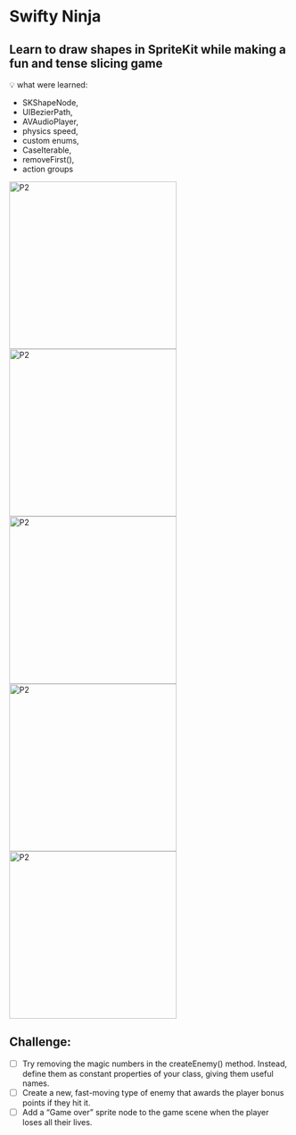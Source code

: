 # Swifty Ninja

## Learn to draw shapes in SpriteKit while making a fun and tense slicing game

💡 what were learned:
- SKShapeNode,
- UIBezierPath,
- AVAudioPlayer, 
- physics speed, 
- custom enums, 
- CaseIterable, 
- removeFirst(), 
- action groups

<img width="300" alt="P2" src="https://sun9-78.userapi.com/impg/sB2M0JCuf5U8ntqw1FnA3Ef347daiCE7hkAOaQ/Lj2Ti9e9DhU.jpg?size=1236x923&quality=95&sign=9eedeb122b48c665c6264883f2b1525b&type=album"> <img width="300" alt="P2" src="https://sun9-30.userapi.com/impg/Z1V8PJ26LSV8_chrJ8rfvcuIp5eY7-yBEGhKQQ/OOv0G3-2QAk.jpg?size=1229x920&quality=95&sign=5b3e2d0bc34bf1733527c01e7d1c7693&type=album"> <img width="300" alt="P2" src="https://sun9-10.userapi.com/impg/mMr7wcooutx-gFGNlW1TvSqlcyvc0ea76CKDTw/SXNnGin9zk8.jpg?size=1228x915&quality=95&sign=09855a2fbc7e0a6e983f7ab8e973879e&type=album"> <img width="300" alt="P2" src="https://sun9-29.userapi.com/impg/jCUNxVCdTkL83thjs3a-gP_79pwAqQ7QntZbgQ/d9r3sd1VqIE.jpg?size=1224x921&quality=95&sign=99404b445530dbaea5cf0c751c24eb66&type=album"> <img width="300" alt="P2" src="https://sun9-64.userapi.com/impg/QH1qkJANLdbU6WelFOhGeRsLsMJhO0arKcFb9w/wI4gOIFm7ug.jpg?size=1219x920&quality=95&sign=05a01091c9dd9424e3f29b44ab168127&type=album">



## Challenge:

- [ ] Try removing the magic numbers in the createEnemy() method. Instead, define them as constant properties of your class, giving them useful names.
- [ ] Create a new, fast-moving type of enemy that awards the player bonus points if they hit it.
- [ ] Add a “Game over” sprite node to the game scene when the player loses all their lives.
